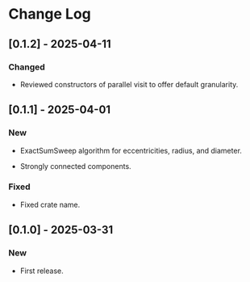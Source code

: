 # Change Log

## [0.1.2] - 2025-04-11

### Changed

* Reviewed constructors of parallel visit to offer default granularity.

## [0.1.1] - 2025-04-01

### New

* ExactSumSweep algorithm for eccentricities, radius, and diameter.

* Strongly connected components.

### Fixed

* Fixed crate name.

## [0.1.0] - 2025-03-31

### New

* First release.
